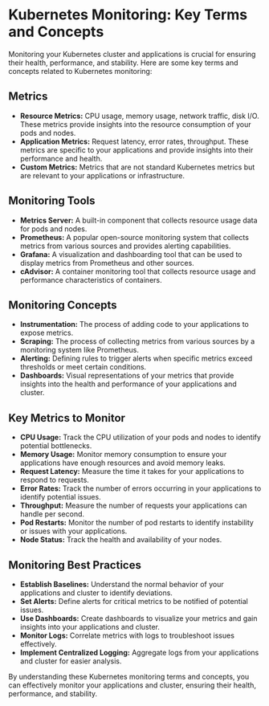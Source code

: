 # Kubernetes Monitoring: Key Terms and Concepts

Monitoring your Kubernetes cluster and applications is crucial for ensuring their health, performance, and stability. Here are some key terms and concepts related to Kubernetes monitoring:

## Metrics

* **Resource Metrics:**  CPU usage, memory usage, network traffic, disk I/O. These metrics provide insights into the resource consumption of your pods and nodes.
* **Application Metrics:** Request latency, error rates, throughput. These metrics are specific to your applications and provide insights into their performance and health.
* **Custom Metrics:**  Metrics that are not standard Kubernetes metrics but are relevant to your applications or infrastructure.

## Monitoring Tools

* **Metrics Server:**  A built-in component that collects resource usage data for pods and nodes.
* **Prometheus:** A popular open-source monitoring system that collects metrics from various sources and provides alerting capabilities.
* **Grafana:**  A visualization and dashboarding tool that can be used to display metrics from Prometheus and other sources.
* **cAdvisor:**  A container monitoring tool that collects resource usage and performance characteristics of containers.

## Monitoring Concepts

* **Instrumentation:** The process of adding code to your applications to expose metrics.
* **Scraping:**  The process of collecting metrics from various sources by a monitoring system like Prometheus.
* **Alerting:**  Defining rules to trigger alerts when specific metrics exceed thresholds or meet certain conditions.
* **Dashboards:** Visual representations of your metrics that provide insights into the health and performance of your applications and cluster.

## Key Metrics to Monitor

* **CPU Usage:**  Track the CPU utilization of your pods and nodes to identify potential bottlenecks.
* **Memory Usage:**  Monitor memory consumption to ensure your applications have enough resources and avoid memory leaks.
* **Request Latency:** Measure the time it takes for your applications to respond to requests.
* **Error Rates:**  Track the number of errors occurring in your applications to identify potential issues.
* **Throughput:**  Measure the number of requests your applications can handle per second.
* **Pod Restarts:** Monitor the number of pod restarts to identify instability or issues with your applications.
* **Node Status:**  Track the health and availability of your nodes.

## Monitoring Best Practices

* **Establish Baselines:** Understand the normal behavior of your applications and cluster to identify deviations.
* **Set Alerts:** Define alerts for critical metrics to be notified of potential issues.
* **Use Dashboards:** Create dashboards to visualize your metrics and gain insights into your applications and cluster.
* **Monitor Logs:**  Correlate metrics with logs to troubleshoot issues effectively.
* **Implement Centralized Logging:** Aggregate logs from your applications and cluster for easier analysis.

By understanding these Kubernetes monitoring terms and concepts, you can effectively monitor your applications and cluster, ensuring their health, performance, and stability.